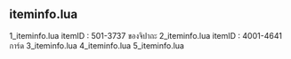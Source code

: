 iteminfo.lua
-
1_iteminfo.lua itemID : 501-3737 ของจิปาถะ
2_iteminfo.lua itemID : 4001-4641 การ์ด
3_iteminfo.lua 
4_iteminfo.lua
5_iteminfo.lua